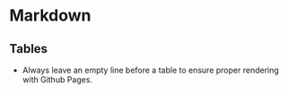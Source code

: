 # Markdown

## Tables
- Always leave an empty line before a table to ensure proper rendering with Github Pages.